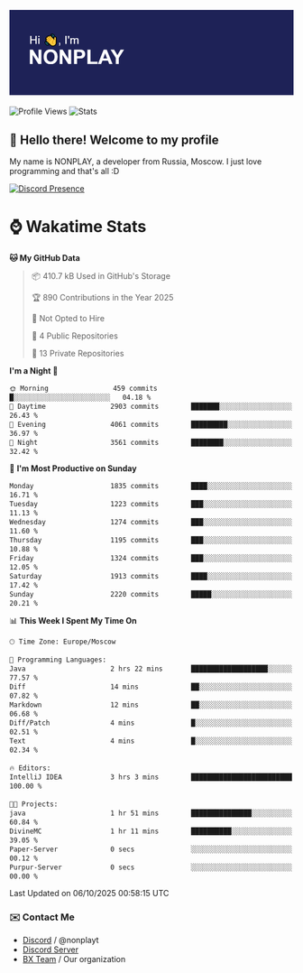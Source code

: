 ![Discord Presence](./header.png)
<br></br>
![Profile Views](https://komarev.com/ghpvc/?username=NONPLAYT&color=blue&style=for-the-badge)
![Stats](https://img.shields.io/badge/0%25-OPTIMIZED-orange?style=for-the-badge)


## :wave: Hello there! Welcome to my profile

My name is NONPLAY, a developer from Russia, Moscow. I just love programming and that's all :D

[![Discord Presence](https://lanyard.cnrad.dev/api/597087584090587177?showDisplayName=true)](https://discord.com/users/597087584090587177) 

# ⌚ Wakatime Stats

<!--START_SECTION:waka-->
**🐱 My GitHub Data** 

> 📦 410.7 kB Used in GitHub's Storage 
 > 
> 🏆 890 Contributions in the Year 2025
 > 
> 🚫 Not Opted to Hire
 > 
> 📜 4 Public Repositories 
 > 
> 🔑 13 Private Repositories 
 > 
**I'm a Night 🦉** 

```text
🌞 Morning                459 commits         █░░░░░░░░░░░░░░░░░░░░░░░░   04.18 % 
🌆 Daytime                2903 commits        ███████░░░░░░░░░░░░░░░░░░   26.43 % 
🌃 Evening                4061 commits        █████████░░░░░░░░░░░░░░░░   36.97 % 
🌙 Night                  3561 commits        ████████░░░░░░░░░░░░░░░░░   32.42 % 
```
📅 **I'm Most Productive on Sunday** 

```text
Monday                   1835 commits        ████░░░░░░░░░░░░░░░░░░░░░   16.71 % 
Tuesday                  1223 commits        ███░░░░░░░░░░░░░░░░░░░░░░   11.13 % 
Wednesday                1274 commits        ███░░░░░░░░░░░░░░░░░░░░░░   11.60 % 
Thursday                 1195 commits        ███░░░░░░░░░░░░░░░░░░░░░░   10.88 % 
Friday                   1324 commits        ███░░░░░░░░░░░░░░░░░░░░░░   12.05 % 
Saturday                 1913 commits        ████░░░░░░░░░░░░░░░░░░░░░   17.42 % 
Sunday                   2220 commits        █████░░░░░░░░░░░░░░░░░░░░   20.21 % 
```


📊 **This Week I Spent My Time On** 

```text
🕑︎ Time Zone: Europe/Moscow

💬 Programming Languages: 
Java                     2 hrs 22 mins       ███████████████████░░░░░░   77.57 % 
Diff                     14 mins             ██░░░░░░░░░░░░░░░░░░░░░░░   07.82 % 
Markdown                 12 mins             ██░░░░░░░░░░░░░░░░░░░░░░░   06.68 % 
Diff/Patch               4 mins              █░░░░░░░░░░░░░░░░░░░░░░░░   02.51 % 
Text                     4 mins              █░░░░░░░░░░░░░░░░░░░░░░░░   02.34 % 

🔥 Editors: 
IntelliJ IDEA            3 hrs 3 mins        █████████████████████████   100.00 % 

🐱‍💻 Projects: 
java                     1 hr 51 mins        ███████████████░░░░░░░░░░   60.84 % 
DivineMC                 1 hr 11 mins        ██████████░░░░░░░░░░░░░░░   39.05 % 
Paper-Server             0 secs              ░░░░░░░░░░░░░░░░░░░░░░░░░   00.12 % 
Purpur-Server            0 secs              ░░░░░░░░░░░░░░░░░░░░░░░░░   00.00 % 
```


 Last Updated on 06/10/2025 00:58:15 UTC
<!--END_SECTION:waka-->

### ✉️ Contact Me

- [Discord](https://discord.com/users/597087584090587177) / @nonplayt
- [Discord Server](https://discord.gg/qNyybSSPm5)
- [BX Team](https://github.com/BX-Team) / Our organization
